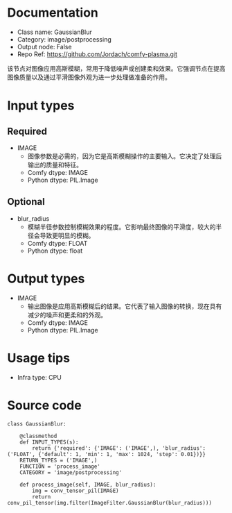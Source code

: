 # Documentation
- Class name: GaussianBlur
- Category: image/postprocessing
- Output node: False
- Repo Ref: https://github.com/Jordach/comfy-plasma.git

该节点对图像应用高斯模糊，常用于降低噪声或创建柔和效果。它强调节点在提高图像质量以及通过平滑图像外观为进一步处理做准备的作用。

# Input types
## Required
- IMAGE
    - 图像参数是必需的，因为它是高斯模糊操作的主要输入。它决定了处理后输出的质量和特征。
    - Comfy dtype: IMAGE
    - Python dtype: PIL.Image
## Optional
- blur_radius
    - 模糊半径参数控制模糊效果的程度。它影响最终图像的平滑度，较大的半径会导致更明显的模糊。
    - Comfy dtype: FLOAT
    - Python dtype: float

# Output types
- IMAGE
    - 输出图像是应用高斯模糊后的结果。它代表了输入图像的转换，现在具有减少的噪声和更柔和的外观。
    - Comfy dtype: IMAGE
    - Python dtype: PIL.Image

# Usage tips
- Infra type: CPU

# Source code
```
class GaussianBlur:

    @classmethod
    def INPUT_TYPES(s):
        return {'required': {'IMAGE': ('IMAGE',), 'blur_radius': ('FLOAT', {'default': 1, 'min': 1, 'max': 1024, 'step': 0.01})}}
    RETURN_TYPES = ('IMAGE',)
    FUNCTION = 'process_image'
    CATEGORY = 'image/postprocessing'

    def process_image(self, IMAGE, blur_radius):
        img = conv_tensor_pil(IMAGE)
        return conv_pil_tensor(img.filter(ImageFilter.GaussianBlur(blur_radius)))
```